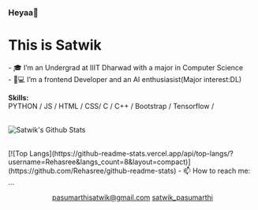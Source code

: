 ### Heyaa👋

<!--
**Rehasree/Rehasree** is a ✨ _special_ ✨ repository because its `README.md` (this file) appears on your GitHub profile.
Here are some ideas to get you started:
-->
<h1>This is Satwik</h1>
- 🎓 I’m an Undergrad at IIIT Dharwad with a major in Computer Science </br>
- 👩💻 I’m a frontend Developer and an AI enthusiasist(Major interest:DL)</br>


<b>Skills:</b><br>
PYTHON / JS / HTML / CSS/ C / C++ / Bootstrap / Tensorflow /
<br><br>

![Satwik's Github Stats](https://github-readme-stats.vercel.app/api?username=SatwikPasumarthi&theme=chartreuse-dark&show_icons=true&hide_border=false&include_all_commits=true&show_owner=true&count_private=true&hide_rank=false&cache_seconds=86000)
<br>

 
<br>
[![Top Langs](https://github-readme-stats.vercel.app/api/top-langs/?username=Rehasree&langs_count=8&layout=compact)](https://github.com/Rehasree/github-readme-stats)
- 📫 How to reach me: ...</br>
<p align="center">
<a href="https://www.linkedin.com/in/satwik-pasumarthi"></a>
<a href="mailto:pasumarthisatwik@gmail.com">pasumarthisatwik@gmail.com</a>
<a href="https://www.instagram.com/satwik_pasumarthi">satwik_pasumarthi</a>

</p>
